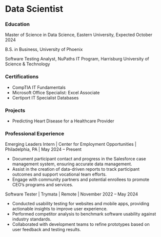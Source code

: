 # Data Scientist

### Education
Master of Science in Data Science, Eastern University, Expected October 2024

B.S. in Business, University of Phoenix

Software Testing Analyst, NuPaths IT Program, Harrisburg University of Science & Technology

### Certifications
- CompTIA IT Fundamentals
- Microsoft Office Specialist: Excel Associate
- Certiport IT Specialist Databases

### Projects
- Predicting Heart Disease for a Healthcare Provider

### Professional Experience
Emerging Leaders Intern | Center for Employment Opportunities | Philadelphia, PA | May 2024 – Present
- Document participant contact and progress in the Salesforce case management system, ensuring accurate data management.
-	Assist in the creation of data-driven reports to track participant outcomes and support vocational team efforts.
-	Engage with community partners and potential enrollees to promote CEO’s programs and services.
  
Software Tester | Trymata | Remote | November 2022 – May 2024
-	Conducted usability testing for websites and mobile apps, providing actionable insights to improve user experience.
-	Performed competitor analysis to benchmark software usability against industry standards.
-	Collaborated with development teams to refine prototypes based on user feedback and testing results.

